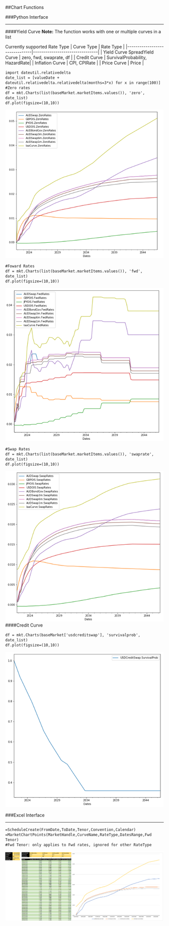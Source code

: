 ##Chart Functions

###Python Interface
****
####Yield Curve
**Note:** The function works with one or multiple curves in a list

Currently supported Rate Type
| Curve Type                    | Rate Type                      |
|-------------------------------|--------------------------------|
| Yield Curve SpreadYield Curve | zero, fwd, swaprate, df        |
| Credit Curve                  | SurvivalProbability, HazardRate|
| Inflation Curve               | CPI, CPIRate                   |
| Price Curve                   | Price                          |
```
import dateutil.relativedelta 
date_list = [valueDate + dateutil.relativedelta.relativedelta(months=3*x) for x in range(100)] 
#Zero rates
df = mkt.Charts(list(baseMarket.marketItems.values()), 'zero', date_list)
df.plot(figsize=(10,10))
```
![](2022-05-16-12-53-35.png)

```
#Foward Rates
df = mkt.Charts(list(baseMarket.marketItems.values()), 'fwd', date_list)
df.plot(figsize=(10,10))
```
![](2022-05-16-12-57-18.png)
```
#Swap Rates
df = mkt.Charts(list(baseMarket.marketItems.values()), 'swaprate', date_list)
df.plot(figsize=(10,10))
```
![](2022-05-16-13-01-08.png)
####Credit Curve
```
df = mkt.Charts(baseMarket['usdcreditswap'], 'survivalprob', date_list)
df.plot(figsize=(10,10))
```
![](2022-05-16-13-12-26.png)

###Excel Interface
****
```
=ScheduleCreate(FromDate,ToDate,Tenor,Convention,Calendar)
=MarketChartPoints(MarketHandle,CurveName,RateType,DatesRange,Fwd Tenor)
#Fwd Tenor: only applies to Fwd rates, ignored for other RateType
```
![](2022-05-16-13-16-21.png)